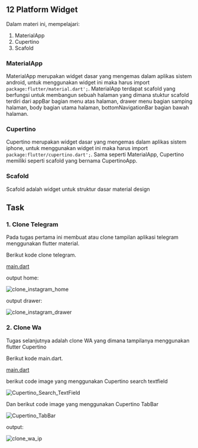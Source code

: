 

## 12 Platform Widget

Dalam materi ini, mempelajari:
1. MaterialApp
2. Cupertino
3. Scafold

### MaterialApp
MaterialApp merupakan widget dasar yang mengemas dalam aplikas sistem android, untuk menggunakan widget ini maka harus  import ```package:flutter/material.dart';```. MaterialApp terdapat scafold yang berfungsi untuk membangun sebuah halaman yang dimana stuktur scafold terdiri dari appBar bagian menu atas halaman, drawer menu bagian samping halaman, body bagian utama halaman, bottomNavigationBar bagian bawah halaman.  

### Cupertino
Cupertino merupakan widget dasar yang mengemas dalam aplikas sistem iphone,  untuk menggunakan widget ini maka harus  import ```package:flutter/cupertino.dart';```. Sama seperti MaterialApp, Cupertino memiliki seperti scafold yang bernama CupertinoApp.

### Scafold
Scafold adalah widget untuk struktur dasar material design

## Task

### 1. Clone Telegram
Pada tugas pertama ini membuat atau clone tampilan aplikasi telegram menggunakan flutter material.

Berikut kode clone telegram.

[main.dart](./praktikum/clone_telegram/lib/main.dart)

output home:

![clone_instagram_home](./screenshots/clone_instagram_home.jpeg )

output drawer:

![clone_instagram_drawer](./screenshots/clone_instagram_drawer.jpeg )

### 2. Clone Wa
Tugas selanjutnya adalah clone WA yang dimana tampilanya menggunakan flutter Cupertino

Berikut kode main.dart.

[main.dart](./praktikum/cupertino/lib/main.dart)

berikut code image yang menggunakan Cupertino search textfield

![Cupertino_Search_TextField](./screenshots/Cupertino_Search_TextField.jpeg)

Dan berikut code image yang menggunakan Cupertino TabBar

![Cupertino_TabBar](./screenshots/Cupertino_TabBar.jpeg)


output:

![clone_wa_ip](./screenshots/clone_wa_ip.jpeg)



